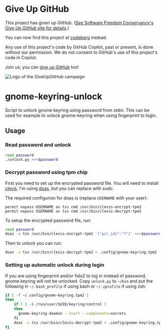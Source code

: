 <!--
SPDX-FileCopyrightText: 2022 Håvard Moen <post@haavard.name>

SPDX-License-Identifier: GPL-3.0-or-later
-->


# Give Up GitHub

This project has given up GitHub.  ([See Software Freedom Conservancy's *Give Up  GitHub* site for details](https://GiveUpGitHub.org).)

You can now find this project at [codeberg](https://codeberg.org/umglurf/gnome-keyring-unlock) instead.

Any use of this project's code by GitHub Copilot, past or present, is done without our permission.  We do not consent to GitHub's use of this project's code in Copilot.

Join us; you can [give up GitHub](https://GiveUpGitHub.org) too!

![Logo of the GiveUpGitHub campaign](https://sfconservancy.org/img/GiveUpGitHub.png)

# gnome-keyring-unlock

Script to unlock gnome keyring using password from stdin. This can be used for example to unlock gnome-keyring when using fingerprint to login.

## Usage

### Read password and unlock

```bash
read password
./unlock.py <<<$password
```

### Decrypt password using tpm chip

First you need to set up the encrypted password file. You will need to install [clevis](https://github.com/latchset/clevis).
I'm using [doas](https://github.com/slicer69/doas), but you can replace with sudo.

The required configurion for doas is (replace `USERNAME` with your user):
```
permit nopass USERNAME as tss cmd /usr/bin/clevis-encrypt-tpm2
permit nopass USERNAME as tss cmd /usr/bin/clevis-decrypt-tpm2
```

To setup the encrypted password file, run:

```bash
read password
doas -u tss /usr/bin/clevis-encrypt-tpm2 '{"pcr_ids":"7"}' <<<$password > ~/.config/gnome-keyring.tpm2
```

Then to unlock you can run:
```bash
doas -u tss /usr/bin/clevis-decrypt-tpm2 < .config/gnome-keyring.tpm2 | ./unlock.py
```

### Setting up automatic unlock during login

If you are using fingerprint and/or fido2 to log in instead of password,
gnome keyring will not be unlocked.
Copy `unlock.py` to `~/bin` and put the following in `~/.bash_profile`
if using bash or `~/.zprofile` if using zsh:

```bash
if [ -f ~/.config/gnome-keyring.tpm2 ]
then
    if ! [ -S /run/user/$UID/keyring/control ]
    then
      gnome-keyring-daemon --start --components=secrets
    fi
    doas -u tss /usr/bin/clevis-decrypt-tpm2 < .config/gnome-keyring.tpm2 | ~/bin/unlock.py
fi
```

